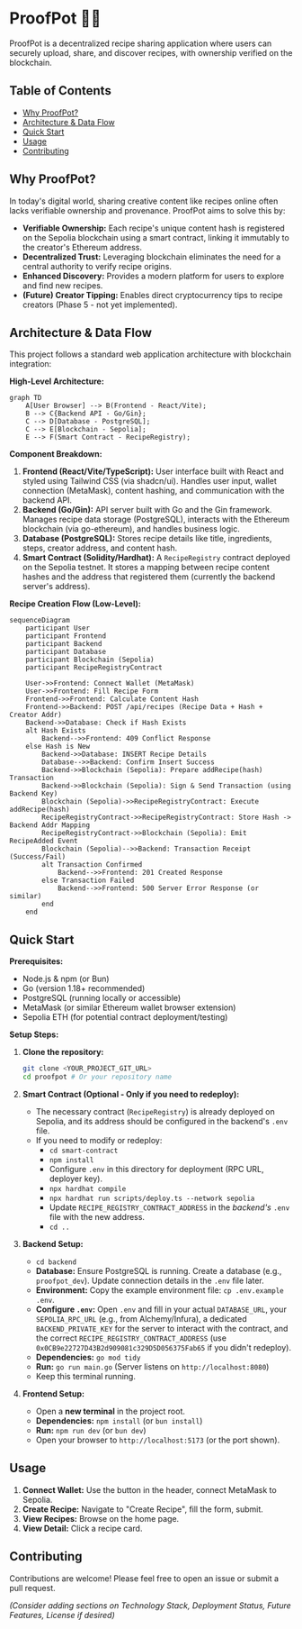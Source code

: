 # ProofPot 🍲🌿

ProofPot is a decentralized recipe sharing application where users can securely upload, share, and discover recipes, with ownership verified on the blockchain.

## Table of Contents

- [Why ProofPot?](#why-proofpot)
- [Architecture & Data Flow](#architecture--data-flow)
- [Quick Start](#quick-start)
- [Usage](#usage)
- [Contributing](#contributing)

## Why ProofPot?

In today's digital world, sharing creative content like recipes online often lacks verifiable ownership and provenance. ProofPot aims to solve this by:

*   **Verifiable Ownership:** Each recipe's unique content hash is registered on the Sepolia blockchain using a smart contract, linking it immutably to the creator's Ethereum address.
*   **Decentralized Trust:** Leveraging blockchain eliminates the need for a central authority to verify recipe origins.
*   **Enhanced Discovery:** Provides a modern platform for users to explore and find new recipes.
*   **(Future) Creator Tipping:** Enables direct cryptocurrency tips to recipe creators (Phase 5 - not yet implemented).

## Architecture & Data Flow

This project follows a standard web application architecture with blockchain integration:

**High-Level Architecture:**

```mermaid
graph TD
    A[User Browser] --> B(Frontend - React/Vite);
    B --> C{Backend API - Go/Gin};
    C --> D[Database - PostgreSQL];
    C --> E[Blockchain - Sepolia];
    E --> F(Smart Contract - RecipeRegistry);
```

**Component Breakdown:**

1.  **Frontend (React/Vite/TypeScript):** User interface built with React and styled using Tailwind CSS (via shadcn/ui). Handles user input, wallet connection (MetaMask), content hashing, and communication with the backend API.
2.  **Backend (Go/Gin):** API server built with Go and the Gin framework. Manages recipe data storage (PostgreSQL), interacts with the Ethereum blockchain (via go-ethereum), and handles business logic.
3.  **Database (PostgreSQL):** Stores recipe details like title, ingredients, steps, creator address, and content hash.
4.  **Smart Contract (Solidity/Hardhat):** A `RecipeRegistry` contract deployed on the Sepolia testnet. It stores a mapping between recipe content hashes and the address that registered them (currently the backend server's address).

**Recipe Creation Flow (Low-Level):**

```mermaid
sequenceDiagram
    participant User
    participant Frontend
    participant Backend
    participant Database
    participant Blockchain (Sepolia)
    participant RecipeRegistryContract

    User->>Frontend: Connect Wallet (MetaMask)
    User->>Frontend: Fill Recipe Form
    Frontend->>Frontend: Calculate Content Hash
    Frontend->>Backend: POST /api/recipes (Recipe Data + Hash + Creator Addr)
    Backend->>Database: Check if Hash Exists
    alt Hash Exists
        Backend-->>Frontend: 409 Conflict Response
    else Hash is New
        Backend->>Database: INSERT Recipe Details
        Database-->>Backend: Confirm Insert Success
        Backend->>Blockchain (Sepolia): Prepare addRecipe(hash) Transaction
        Backend->>Blockchain (Sepolia): Sign & Send Transaction (using Backend Key)
        Blockchain (Sepolia)->>RecipeRegistryContract: Execute addRecipe(hash)
        RecipeRegistryContract->>RecipeRegistryContract: Store Hash -> Backend Addr Mapping
        RecipeRegistryContract->>Blockchain (Sepolia): Emit RecipeAdded Event
        Blockchain (Sepolia)-->>Backend: Transaction Receipt (Success/Fail)
        alt Transaction Confirmed
            Backend-->>Frontend: 201 Created Response
        else Transaction Failed
            Backend-->>Frontend: 500 Server Error Response (or similar)
        end
    end
```

## Quick Start

**Prerequisites:**

*   Node.js & npm (or Bun)
*   Go (version 1.18+ recommended)
*   PostgreSQL (running locally or accessible)
*   MetaMask (or similar Ethereum wallet browser extension)
*   Sepolia ETH (for potential contract deployment/testing)

**Setup Steps:**

1.  **Clone the repository:**
    ```bash
    git clone <YOUR_PROJECT_GIT_URL>
    cd proofpot # Or your repository name
    ```

2.  **Smart Contract (Optional - Only if you need to redeploy):**
    *   The necessary contract (`RecipeRegistry`) is already deployed on Sepolia, and its address should be configured in the backend's `.env` file.
    *   If you need to modify or redeploy:
        *   `cd smart-contract`
        *   `npm install`
        *   Configure `.env` in this directory for deployment (RPC URL, deployer key).
        *   `npx hardhat compile`
        *   `npx hardhat run scripts/deploy.ts --network sepolia`
        *   Update `RECIPE_REGISTRY_CONTRACT_ADDRESS` in the *backend's* `.env` file with the new address.
        *   `cd ..`

3.  **Backend Setup:**
    *   `cd backend`
    *   **Database:** Ensure PostgreSQL is running. Create a database (e.g., `proofpot_dev`). Update connection details in the `.env` file later.
    *   **Environment:** Copy the example environment file: `cp .env.example .env`.
    *   **Configure `.env`:** Open `.env` and fill in your actual `DATABASE_URL`, your `SEPOLIA_RPC_URL` (e.g., from Alchemy/Infura), a dedicated `BACKEND_PRIVATE_KEY` for the server to interact with the contract, and the correct `RECIPE_REGISTRY_CONTRACT_ADDRESS` (use `0x0CB9e22727D43B2d909081c329D5D056375Fab65` if you didn't redeploy).
    *   **Dependencies:** `go mod tidy`
    *   **Run:** `go run main.go` (Server listens on `http://localhost:8080`)
    *   Keep this terminal running.

4.  **Frontend Setup:**
    *   Open a **new terminal** in the project root.
    *   **Dependencies:** `npm install` (or `bun install`)
    *   **Run:** `npm run dev` (or `bun dev`)
    *   Open your browser to `http://localhost:5173` (or the port shown).

## Usage

1.  **Connect Wallet:** Use the button in the header, connect MetaMask to Sepolia.
2.  **Create Recipe:** Navigate to "Create Recipe", fill the form, submit.
3.  **View Recipes:** Browse on the home page.
4.  **View Detail:** Click a recipe card.

## Contributing

Contributions are welcome! Please feel free to open an issue or submit a pull request.

*(Consider adding sections on Technology Stack, Deployment Status, Future Features, License if desired)*
